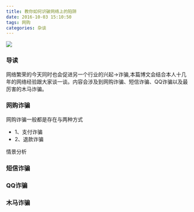 ```yaml
---
title: 教你如何识破网络上的陷阱
date: 2016-10-03 15:10:50
tags: 网购
categories: 杂谈
---
```

![](http://ww4.sinaimg.cn/mw1024/00674Nvvgw1f8qu3g1e78g30dw05y1ky.gif)
### 导读
网络繁荣的今天同时也会促进另一个行业的兴起->诈骗,本篇博文会结合本人十几年的网络经验跟大家谈一谈。内容会涉及到网购诈骗、短信诈骗、QQ诈骗以及最厉害的木马诈骗。
<!-- more -->
### 网购诈骗
网购诈骗一般都是存在与两种方式
- 1、支付诈骗
- 2、退款诈骗

情景分析
### 短信诈骗
### QQ诈骗
### 木马诈骗


